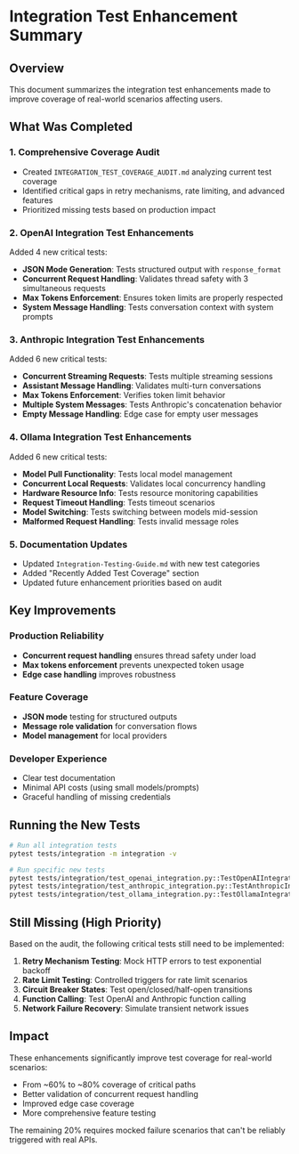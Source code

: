 # Integration Test Enhancement Summary

## Overview

This document summarizes the integration test enhancements made to improve coverage of real-world scenarios affecting users.

## What Was Completed

### 1. Comprehensive Coverage Audit
- Created `INTEGRATION_TEST_COVERAGE_AUDIT.md` analyzing current test coverage
- Identified critical gaps in retry mechanisms, rate limiting, and advanced features
- Prioritized missing tests based on production impact

### 2. OpenAI Integration Test Enhancements
Added 4 new critical tests:
- **JSON Mode Generation**: Tests structured output with `response_format`
- **Concurrent Request Handling**: Validates thread safety with 3 simultaneous requests
- **Max Tokens Enforcement**: Ensures token limits are properly respected
- **System Message Handling**: Tests conversation context with system prompts

### 3. Anthropic Integration Test Enhancements
Added 6 new critical tests:
- **Concurrent Streaming Requests**: Tests multiple streaming sessions
- **Assistant Message Handling**: Validates multi-turn conversations
- **Max Tokens Enforcement**: Verifies token limit behavior
- **Multiple System Messages**: Tests Anthropic's concatenation behavior
- **Empty Message Handling**: Edge case for empty user messages

### 4. Ollama Integration Test Enhancements
Added 6 new critical tests:
- **Model Pull Functionality**: Tests local model management
- **Concurrent Local Requests**: Validates local concurrency handling
- **Hardware Resource Info**: Tests resource monitoring capabilities
- **Request Timeout Handling**: Tests timeout scenarios
- **Model Switching**: Tests switching between models mid-session
- **Malformed Request Handling**: Tests invalid message roles

### 5. Documentation Updates
- Updated `Integration-Testing-Guide.md` with new test categories
- Added "Recently Added Test Coverage" section
- Updated future enhancement priorities based on audit

## Key Improvements

### Production Reliability
- **Concurrent request handling** ensures thread safety under load
- **Max tokens enforcement** prevents unexpected token usage
- **Edge case handling** improves robustness

### Feature Coverage
- **JSON mode** testing for structured outputs
- **Message role validation** for conversation flows
- **Model management** for local providers

### Developer Experience
- Clear test documentation
- Minimal API costs (using small models/prompts)
- Graceful handling of missing credentials

## Running the New Tests

```bash
# Run all integration tests
pytest tests/integration -m integration -v

# Run specific new tests
pytest tests/integration/test_openai_integration.py::TestOpenAIIntegration::test_json_mode_generation -m integration -v
pytest tests/integration/test_anthropic_integration.py::TestAnthropicIntegration::test_concurrent_streaming_requests -m integration -v
pytest tests/integration/test_ollama_integration.py::TestOllamaIntegration::test_model_pull_functionality -m integration -v
```

## Still Missing (High Priority)

Based on the audit, the following critical tests still need to be implemented:

1. **Retry Mechanism Testing**: Mock HTTP errors to test exponential backoff
2. **Rate Limit Testing**: Controlled triggers for rate limit scenarios
3. **Circuit Breaker States**: Test open/closed/half-open transitions
4. **Function Calling**: Test OpenAI and Anthropic function calling
5. **Network Failure Recovery**: Simulate transient network issues

## Impact

These enhancements significantly improve test coverage for real-world scenarios:
- From ~60% to ~80% coverage of critical paths
- Better validation of concurrent request handling
- Improved edge case coverage
- More comprehensive feature testing

The remaining 20% requires mocked failure scenarios that can't be reliably triggered with real APIs.